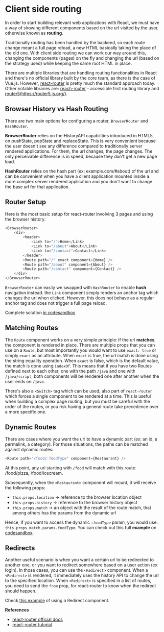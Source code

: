 # Client side routing

In order to start building relevant web applications with React, we must have a way of showing different components based on the url visited by the user, otherwise known as **routing**.

Traditionally routing has been handled by the backend, so each route change meant a full page reload, a new HTML basically taking the place of the old one. With client side routing we can work our way around this, changing the components (pages) on the fly and changing the url (based on the strategy used) while keeping the same root HTML in place.

There are multiple libraries that are handling routing functionalities in React and there's no official library built by the core team, as there is the case of Vue.js. However, [react-router](https://reacttraining.com/react-router/) is pretty much the standard approach today. Other notable libraries are: [reach-router](https://github.com/reach/router) - accessible first routing library and [router5](https://router5.js.org/)(https://router5.js.org/).

## Browser History vs Hash Routing

There are two main options for configuring a router, `BrowserRouter` and `HashRouter`.

**BrowserRouter** relies on the HistoryAPI capabilities introduced in HTML5, on pushState, popState and replaceState. This is very convenient because the user doesn't see any difference compared to traditionally server rendered applications. For them, the url changes, the page changes. The only perceivable difference is in speed, because they don't get a new page load.

**HashRouter** relies on the hash part (ex: example.com/#about) of the url and can be convenient when you have a client application mounted inside a more complex server rendered application and you don't want to change the base url for that application.

## Router Setup

Here is the most basic setup for react-router involving 3 pages and using the browser history:

```javascript
<BrowserRouter>
    <div>
        <header>
            <Link to="/">Home</Link>
            <Link to="/about">About</Link>
            <Link to="/contact">Contact</Link>
        </header>
        <Route path="/" exact component={Home} />
        <Route path="/about" component={About} />
        <Route path="/contact" component={Contact} />
    </div>
</BrowserRouter>
```

`BrowserRouter` can easily we swapped with `HashRouter` to enable **hash** navigation instead. the `Link` component simply renders an anchor tag which changes the url when clicked. However, this does not behave as a regular anchor tag and does not trigger a full page reload.

Complete solution [in codesandbox](https://codesandbox.io/s/jz8x6l30qv)

## Matching Routes

The `Route` component works on a very simple principle: If the url **matches**, the component is rendered in place. There are multiple props that you can use on a `Route`, but most importantly you would want to use `exact: true` or simply `exact` as an attribute. When `exact` is true, the url match is done using the string equality operation. When `exact` is false, which is the default value, the match is done using `indexOf`. This means that if you have two Routes defined next to each other, one with the path `/java` and one with `/java/script`, both components will be rendered one after another when the user ends on `/java`.

There's also a `<Switch>` tag which can be used, also part of `react-router` which forces a single component to be rendered at a time. This is useful when building a complex page routing, but you must be careful with the order of the routes, or you risk having a general route take precedence over a more specific one.

## Dynamic Routes

There are cases where you want the url to have a dynamic part (ex: an id, a permalink, a category). For those situations, the paths can be matched against dynamic routes:
```javascript
<Route path="/food/:foodType" component={Restaurant} />
```

At this point, any url starting with `/food` will match with this route: /food/pizza, /food/icecream.

Subsequently, when the `<Restaurant>` component will mount, it will receive the following props:
* `this.props.location` -> reference to the browser location object
* `this.props.history` -> reference to the browser history object
* `this.props.match` -> an object with the result of the route match, that among others has the params from the dynamic url

Hence, if you want to access the dynamic `:foodType` param, you would use: `this.props.match.params.foodType`. You can check out this full **example** on [codesandbox]().

## Redirects

Another useful scenario is when you want a certain url to be redirected to another one, or you want to redirect somewhere based on a user action (ex: login). In those cases, you can use the `<Redirect>` component. When a `<Redirect>` is rendered, it immediately uses the history API to change the url to the specified location. When `<Redirect>` is specified in a list of routes, you need to send the `from` prop, for react-router to know when the redirect should happen. 

Check [this example]() of using a Redirect component.

**References**
* [react-router official docs](https://reacttraining.com/react-router/)
* [react-router tutorial](https://medium.com/@pshrmn/a-simple-react-router-v4-tutorial-7f23ff27adf)
